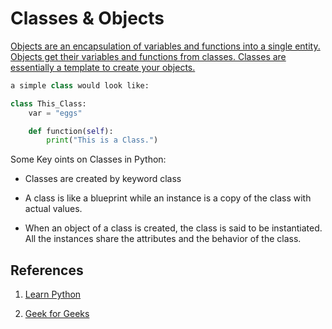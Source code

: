 # Classes & Objects

[Objects are an encapsulation of variables and functions into a single entity. Objects get their variables and functions from classes. Classes are essentially a template to create your objects.](https://www.learnpython.org/en/Classes_and_Objects)

```py
a simple class would look like: 

class This_Class:
    var = "eggs"

    def function(self):
        print("This is a Class.")

```

Some Key oints on Classes in Python:

* Classes are created by keyword class

* A class is like a blueprint while an instance is a copy of the class with actual values.

* When an object of a class is created, the class is said to be instantiated. All the instances share the attributes and the behavior of the class.

## References

1. [Learn Python](https://www.learnpython.org/en/Classes_and_Objects)

2. [Geek for Geeks](https://www.geeksforgeeks.org/python-classes-and-objects/)

